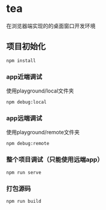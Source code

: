 # tea
在浏览器端实现的的桌面窗口开发环境

## 项目初始化
```
npm install
```

### app近端调试
使用playground/local文件夹
```
npm debug:local
```

### app远端调试
使用playground/remote文件夹
```
npm debug:remote
```

### 整个项目调试（只能使用远端app）
```
npm run serve
```

### 打包源码
```
npm run build
```

